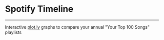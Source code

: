 # Spotify Timeline

-------

Interactive [plot.ly](https://plotly.com/graphing-libraries/) graphs to compare your annual "Your Top 100 Songs" playlists

